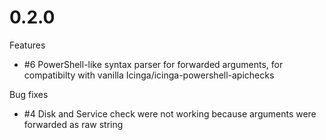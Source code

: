 # 0.2.0

Features
- #6 PowerShell-like syntax parser for forwarded arguments, for compatibilty with vanilla Icinga/icinga-powershell-apichecks

Bug fixes
- #4 Disk and Service check were not working because arguments were forwarded as raw string
